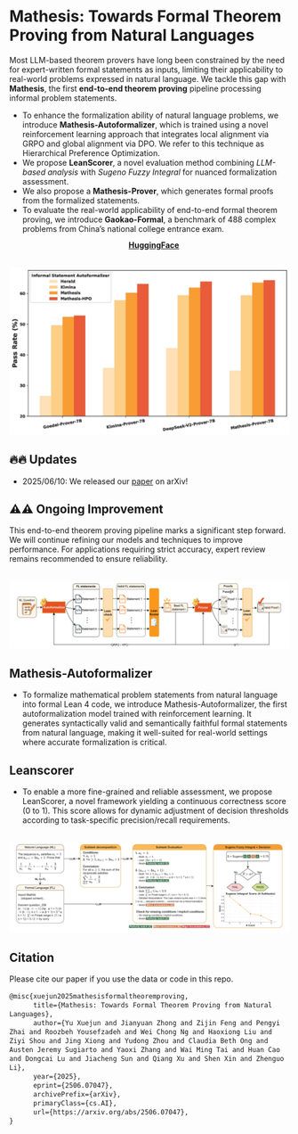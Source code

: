 # Mathesis: Towards Formal Theorem Proving from Natural Languages

Most LLM-based theorem provers have long been constrained by the need for expert-written formal statements as inputs, limiting their applicability to real-world problems expressed in natural language. We tackle this gap with **Mathesis**, the first **end-to-end theorem proving** pipeline processing informal problem statements.
- To enhance the formalization ability of natural language problems, we introduce **Mathesis-Autoformalizer**, which is trained using a novel reinforcement learning approach that integrates local alignment via GRPO and global alignment via DPO. We refer to this technique as Hierarchical Preference Optimization.
- We propose **LeanScorer**, a novel evaluation method combining _LLM-based analysis_ with _Sugeno Fuzzy Integral_ for nuanced formalization assessment.
- We also propose a **Mathesis-Prover**, which generates formal proofs from the formalized statements.
- To evaluate the real-world applicability of end-to-end formal theorem proving, we introduce **Gaokao-Formal**, a benchmark of 488 complex problems from China’s national college entrance exam.

<div align="center" style="line-height: 1;">
  <a href="https://huggingface.co/huawei-ai4math"><img src="https://huggingface.co/front/assets/huggingface_logo-noborder.svg" height="16" width="16" style="vertical-align:middle"><b>HuggingFace</b></a>
</div>

<p align="center">
    <br>
    <img src="figures/theorem_proving_results.jpg" width="600"/>
    <br>
</p>

## 🔥🔥 Updates
* 2025/06/10: We released our [paper](https://arxiv.org/pdf/2506.07047) on arXiv! 


## ⚠️⚠️ Ongoing Improvement
This end-to-end theorem proving pipeline marks a significant step forward. We will continue refining our models and techniques to improve performance. For applications requiring strict accuracy, expert review remains recommended to ensure reliability.

<p align="center">
    <br>
    <img src="figures/pipeline.jpg" width="900"/>
    <br>
</p>

## Mathesis-Autoformalizer
- To formalize mathematical problem statements from natural language into formal Lean 4 code, we introduce Mathesis-Autoformalizer, the first autoformalization model trained with reinforcement learning. It generates syntactically valid and semantically faithful formal statements from natural language, making it well-suited for real-world settings where accurate formalization is critical.

## Leanscorer
- To enable a more fine-grained and reliable assessment, we propose LeanScorer, a novel framework yielding a continuous correctness score (0 to 1). This score allows for dynamic adjustment of decision thresholds according to task-specific precision/recall requirements.
<p align="center">
    <br>
    <img src="figures/leanscorer.jpg" width="900"/>
    <br>
</p>


## Citation
Please cite our paper if you use the data or code in this repo.
```
@misc{xuejun2025mathesisformaltheoremproving,
      title={Mathesis: Towards Formal Theorem Proving from Natural Languages}, 
      author={Yu Xuejun and Jianyuan Zhong and Zijin Feng and Pengyi Zhai and Roozbeh Yousefzadeh and Wei Chong Ng and Haoxiong Liu and Ziyi Shou and Jing Xiong and Yudong Zhou and Claudia Beth Ong and Austen Jeremy Sugiarto and Yaoxi Zhang and Wai Ming Tai and Huan Cao and Dongcai Lu and Jiacheng Sun and Qiang Xu and Shen Xin and Zhenguo Li},
      year={2025},
      eprint={2506.07047},
      archivePrefix={arXiv},
      primaryClass={cs.AI},
      url={https://arxiv.org/abs/2506.07047}, 
}
```
